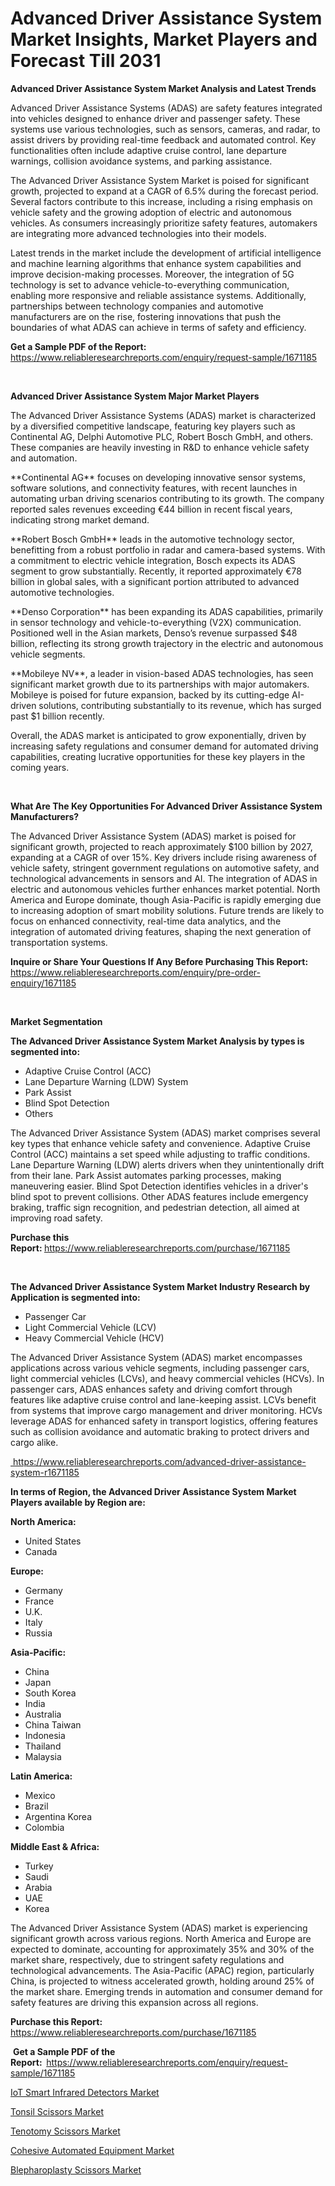 <p><h1>Advanced Driver Assistance System Market Insights, Market Players and Forecast Till 2031</h1></p><p><strong>Advanced Driver Assistance System Market Analysis and Latest Trends</strong></p>
<p><p>Advanced Driver Assistance Systems (ADAS) are safety features integrated into vehicles designed to enhance driver and passenger safety. These systems use various technologies, such as sensors, cameras, and radar, to assist drivers by providing real-time feedback and automated control. Key functionalities often include adaptive cruise control, lane departure warnings, collision avoidance systems, and parking assistance.</p><p>The Advanced Driver Assistance System Market is poised for significant growth, projected to expand at a CAGR of 6.5% during the forecast period. Several factors contribute to this increase, including a rising emphasis on vehicle safety and the growing adoption of electric and autonomous vehicles. As consumers increasingly prioritize safety features, automakers are integrating more advanced technologies into their models.</p><p>Latest trends in the market include the development of artificial intelligence and machine learning algorithms that enhance system capabilities and improve decision-making processes. Moreover, the integration of 5G technology is set to advance vehicle-to-everything communication, enabling more responsive and reliable assistance systems. Additionally, partnerships between technology companies and automotive manufacturers are on the rise, fostering innovations that push the boundaries of what ADAS can achieve in terms of safety and efficiency.</p></p>
<p><strong>Get a Sample PDF of the Report:&nbsp;</strong> <a href="https://www.reliableresearchreports.com/enquiry/request-sample/1671185?utm_campaign=31&utm_medium=2&utm_source=Github&utm_content=ia&utm_term=05112024&utm_id=advanced-driver-assistance-system">https://www.reliableresearchreports.com/enquiry/request-sample/1671185</a></p>
<p>&nbsp;</p>
<p><strong>Advanced Driver Assistance System Major Market Players</strong></p>
<p><p>The Advanced Driver Assistance Systems (ADAS) market is characterized by a diversified competitive landscape, featuring key players such as Continental AG, Delphi Automotive PLC, Robert Bosch GmbH, and others. These companies are heavily investing in R&D to enhance vehicle safety and automation.</p><p>**Continental AG** focuses on developing innovative sensor systems, software solutions, and connectivity features, with recent launches in automating urban driving scenarios contributing to its growth. The company reported sales revenues exceeding €44 billion in recent fiscal years, indicating strong market demand.</p><p>**Robert Bosch GmbH** leads in the automotive technology sector, benefitting from a robust portfolio in radar and camera-based systems. With a commitment to electric vehicle integration, Bosch expects its ADAS segment to grow substantially. Recently, it reported approximately €78 billion in global sales, with a significant portion attributed to advanced automotive technologies.</p><p>**Denso Corporation** has been expanding its ADAS capabilities, primarily in sensor technology and vehicle-to-everything (V2X) communication. Positioned well in the Asian markets, Denso’s revenue surpassed $48 billion, reflecting its strong growth trajectory in the electric and autonomous vehicle segments.</p><p>**Mobileye NV**, a leader in vision-based ADAS technologies, has seen significant market growth due to its partnerships with major automakers. Mobileye is poised for future expansion, backed by its cutting-edge AI-driven solutions, contributing substantially to its revenue, which has surged past $1 billion recently.</p><p>Overall, the ADAS market is anticipated to grow exponentially, driven by increasing safety regulations and consumer demand for automated driving capabilities, creating lucrative opportunities for these key players in the coming years.</p></p>
<p>&nbsp;</p>
<p><strong>What Are The Key Opportunities For Advanced Driver Assistance System Manufacturers?</strong></p>
<p><p>The Advanced Driver Assistance System (ADAS) market is poised for significant growth, projected to reach approximately $100 billion by 2027, expanding at a CAGR of over 15%. Key drivers include rising awareness of vehicle safety, stringent government regulations on automotive safety, and technological advancements in sensors and AI. The integration of ADAS in electric and autonomous vehicles further enhances market potential. North America and Europe dominate, though Asia-Pacific is rapidly emerging due to increasing adoption of smart mobility solutions. Future trends are likely to focus on enhanced connectivity, real-time data analytics, and the integration of automated driving features, shaping the next generation of transportation systems.</p></p>
<p><strong>Inquire or Share Your Questions If Any Before Purchasing This Report:</strong> <a href="https://www.reliableresearchreports.com/enquiry/pre-order-enquiry/1671185?utm_campaign=31&utm_medium=2&utm_source=Github&utm_content=ia&utm_term=05112024&utm_id=advanced-driver-assistance-system">https://www.reliableresearchreports.com/enquiry/pre-order-enquiry/1671185</a></p>
<p>&nbsp;</p>
<p><strong>Market Segmentation</strong></p>
<p><strong>The Advanced Driver Assistance System Market Analysis by types is segmented into:</strong></p>
<p><ul><li>Adaptive Cruise Control (ACC)</li><li>Lane Departure Warning (LDW) System</li><li>Park Assist</li><li>Blind Spot Detection</li><li>Others</li></ul></p>
<p><p>The Advanced Driver Assistance System (ADAS) market comprises several key types that enhance vehicle safety and convenience. Adaptive Cruise Control (ACC) maintains a set speed while adjusting to traffic conditions. Lane Departure Warning (LDW) alerts drivers when they unintentionally drift from their lane. Park Assist automates parking processes, making maneuvering easier. Blind Spot Detection identifies vehicles in a driver's blind spot to prevent collisions. Other ADAS features include emergency braking, traffic sign recognition, and pedestrian detection, all aimed at improving road safety.</p></p>
<p><strong>Purchase this Report:&nbsp;</strong><a href="https://www.reliableresearchreports.com/purchase/1671185?utm_campaign=31&utm_medium=2&utm_source=Github&utm_content=ia&utm_term=05112024&utm_id=advanced-driver-assistance-system">https://www.reliableresearchreports.com/purchase/1671185</a></p>
<p>&nbsp;</p>
<p><strong>The Advanced Driver Assistance System Market Industry Research by Application is segmented into:</strong></p>
<p><ul><li>Passenger Car</li><li>Light Commercial Vehicle (LCV)</li><li>Heavy Commercial Vehicle (HCV)</li></ul></p>
<p><p>The Advanced Driver Assistance System (ADAS) market encompasses applications across various vehicle segments, including passenger cars, light commercial vehicles (LCVs), and heavy commercial vehicles (HCVs). In passenger cars, ADAS enhances safety and driving comfort through features like adaptive cruise control and lane-keeping assist. LCVs benefit from systems that improve cargo management and driver monitoring. HCVs leverage ADAS for enhanced safety in transport logistics, offering features such as collision avoidance and automatic braking to protect drivers and cargo alike.</p></p>
<p><a href="https://www.reliableresearchreports.com/advanced-driver-assistance-system-r1671185?utm_campaign=31&utm_medium=2&utm_source=Github&utm_content=ia&utm_term=05112024&utm_id=advanced-driver-assistance-system">&nbsp;https://www.reliableresearchreports.com/advanced-driver-assistance-system-r1671185</a></p>
<p><strong>In terms of Region, the Advanced Driver Assistance System Market Players available by Region are:</strong></p>
<p>
    <p> <strong> North America: </strong>
        <ul>
            <li>United States</li>
            <li>Canada</li>
        </ul>
        </p> 
    <p> <strong> Europe: </strong>
        <ul>
            <li>Germany</li>
            <li>France</li>
            <li>U.K.</li>
            <li>Italy</li>
            <li>Russia</li>
        </ul>
        </p> 
    <p> <strong> Asia-Pacific: </strong>
        <ul>
            <li>China</li>
            <li>Japan</li>
            <li>South Korea</li>
            <li>India</li>
            <li>Australia</li>
            <li>China Taiwan</li>
            <li>Indonesia</li>
            <li>Thailand</li>
            <li>Malaysia</li>
        </ul>
        </p> 
    <p> <strong> Latin America: </strong>
        <ul>
            <li>Mexico</li>
            <li>Brazil</li>
            <li>Argentina Korea</li>
            <li>Colombia</li>
        </ul>
        </p> 
    <p> <strong> Middle East & Africa: </strong>
        <ul>
            <li>Turkey</li>
            <li>Saudi</li>
            <li>Arabia</li>
            <li>UAE</li>
            <li>Korea</li>
        </ul>
    </p>
    </p>
<p><p>The Advanced Driver Assistance System (ADAS) market is experiencing significant growth across various regions. North America and Europe are expected to dominate, accounting for approximately 35% and 30% of the market share, respectively, due to stringent safety regulations and technological advancements. The Asia-Pacific (APAC) region, particularly China, is projected to witness accelerated growth, holding around 25% of the market share. Emerging trends in automation and consumer demand for safety features are driving this expansion across all regions.</p></p>
<p><strong>Purchase this Report: </strong><a href="https://www.reliableresearchreports.com/purchase/1671185?utm_campaign=31&utm_medium=2&utm_source=Github&utm_content=ia&utm_term=05112024&utm_id=advanced-driver-assistance-system">https://www.reliableresearchreports.com/purchase/1671185</a></p>
<p>&nbsp;<strong>Get a Sample PDF of the Report:&nbsp;&nbsp;</strong><a href="https://www.reliableresearchreports.com/enquiry/request-sample/1671185?utm_campaign=31&utm_medium=2&utm_source=Github&utm_content=ia&utm_term=05112024&utm_id=advanced-driver-assistance-system">https://www.reliableresearchreports.com/enquiry/request-sample/1671185</a></p>
<p><strong></strong></p>
<p><p><a href="https://github.com/NathanColeman327/Market-Research-Report-List-1/blob/main/iot-smart-infrared-detectors-market.md?utm_campaign=31&utm_medium=2&utm_source=Github&utm_content=ia&utm_term=05112024&utm_id=advanced-driver-assistance-system">IoT Smart Infrared Detectors Market</a></p><p><a href="https://issuu.com/reportprime-2/docs/tonsil-scissors-market-size-2030.pp_57cd53ec595382?utm_campaign=31&utm_medium=2&utm_source=Github&utm_content=ia&utm_term=05112024&utm_id=advanced-driver-assistance-system">Tonsil Scissors Market</a></p><p><a href="https://issuu.com/reportprime-2/docs/tenotomy-scissors-market-size-2030._d4dc15ef2b5cab?utm_campaign=31&utm_medium=2&utm_source=Github&utm_content=ia&utm_term=05112024&utm_id=advanced-driver-assistance-system">Tenotomy Scissors Market</a></p><p><a href="https://github.com/OrlandoHBarks/Market-Research-Report-List-1/blob/main/cohesive-automated-equipment-market.md?utm_campaign=31&utm_medium=2&utm_source=Github&utm_content=ia&utm_term=05112024&utm_id=advanced-driver-assistance-system">Cohesive Automated Equipment Market</a></p><p><a href="https://issuu.com/reportprime-2/docs/blepharoplasty-scissors-market-size_64584dbfa6a0c3?utm_campaign=31&utm_medium=2&utm_source=Github&utm_content=ia&utm_term=05112024&utm_id=advanced-driver-assistance-system">Blepharoplasty Scissors Market</a></p></p>